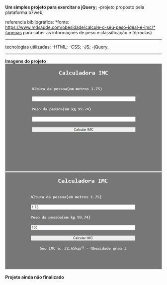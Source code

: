 **Um simples projeto para exercitar o jQuery;**
-projeto proposto pela plataforma b7web;

referencia bibliográfica:
*fonte: https://www.mdsaude.com/obesidade/calcule-o-seu-peso-ideal-e-imc/*(apenas para saber as informaçoes de peso e classificação e fórmulas)
___________________________________________________

tecnologias utilizadas:
-HTML;
-CSS;
-JS;
-jQuery.
___________________________________________________

**Imagens do projeto**
<img src="img/projetoCalculadora(imc).png" alt="imagem de apresentação do projeto">
<img src="img/projetoCalculadora(imc)2.png" alt="imagem de funcionalidade do projeto">


**Projeto ainda não finalizado**


